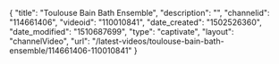 {
    "title": "Toulouse Bain Bath Ensemble",
    "description": "",
    "channelid": "114661406",
    "videoid": "110010841",
    "date_created": "1502526360",
    "date_modified": "1510687699",
    "type": "captivate",
    "layout": "channelVideo",
    "url": "\/latest-videos\/toulouse-bain-bath-ensemble\/114661406-110010841"
}